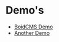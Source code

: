 # Demo's

- [BoidCMS Demo](https://boidcms.alwaysdata.net)
- [Another Demo](https://shoaiyb.alwaysdata.net)

<!--
 - [Demo 1](https://boidcms.alwaysdata.net/)
 - [Demo 2](https://shoaiyb.alwaysdata.net/)

Get your own personal 5 minutes demo instantly at [here](https://boidcms.alwaysdata.net/temp_demo/)
-->

